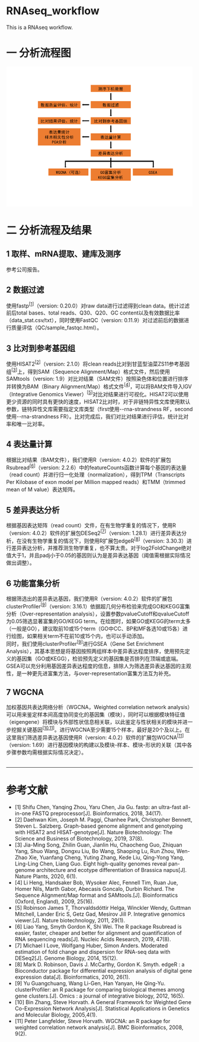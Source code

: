 # RNAseq_workflow
This is a RNAseq workflow.
# 一 分析流程图
![image](./image/转录组分析流程图.png)
# 二 分析流程及结果
## 1	取样、mRNA提取、建库及测序
参考公司报告。
## 2	数据过滤
使用fastp<sup>[[1](#ref)]</sup>（version: 0.20.0）对raw data进行过滤得到clean data。统计过滤前后total bases、total reads、Q30、Q20、GC content以及有效数据比率（data_stat.csv/txt），同时使用FastQC（version: 0.11.9）对过滤前后的数据进行质量评估（QC/sample_fastqc.html）。
## 3	比对到参考基因组
使用HISAT2<sup>[[2](#ref)]</sup>（version: 2.1.0）将clean reads比对到甘蓝型油菜ZS11参考基因组<sup>[[3](#ref)]</sup>上，得到SAM（Sequence Alignment/Map）格式文件，然后使用SAMtools（version: 1.9）对比对结果（SAM文件）按照染色体和位置进行排序并转换为BAM（Binary Alignment/Map）格式文件<sup>[[4](#ref)]</sup>，可以将BAM文件导入IGV（Integrative Genomics Viewer）<sup>[[5](#ref)]</sup>对比对结果进行可视化。HISAT2可以使用更少资源的同时具有更快的速度，HISAT2比对时，对于非链特异性文库使用默认参数，链特异性文库需要指定文库类型（first使用--rna-strandness RF，second使用--rna-strandness FR）。比对完成后，我们对比对结果进行评估，统计比对率和唯一比对率。
## 4	表达量计算
根据比对结果（BAM文件），我们使用R（version: 4.0.2）软件的扩展包Rsubread<sup>[[6](#ref)]</sup>（version: 2.2.6）中的featureCounts函数计算每个基因的表达量（read count）并进行归一化处理（normalization），得到TPM（Transcripts Per Kilobase of exon model per Million mapped reads）和TMM（trimmed mean of M value）表达矩阵。
## 5	差异表达分析
根据基因表达矩阵（read count）文件，在有生物学重复的情况下，使用R（version: 4.0.2）软件的扩展包DESeq2<sup>[[7](#ref)]</sup>（version: 1.28.1）进行差异表达分析，在没有生物学重复的情况下，则使用R扩展包edgeR<sup>[[8](#ref)]</sup>（version: 3.30.3）进行差异表达分析，并推荐测生物学重复，也不算太贵。对于log2FoldChange绝对值大于1，并且padj小于0.05的基因则认为是差异表达基因（阈值需根据实际情况做出调整）。
## 6	功能富集分析
根据筛选出的差异表达基因，我们使用R（version: 4.0.2）软件的扩展包clusterProfiler<sup>[[9](#ref)]</sup>（version: 3.16.1）依据超几何分布检验来完成GO和KEGG富集分析（Over-representation analysis），设置参数pvalueCutoff和qvalueCutoff为0.05筛选显著富集的GO/KEGG term。在绘图时，如果GO或KEGG的term太多（一般是GO），建议取前10或15个term（GO中CC、BP和MF各选10或15各）进行绘图，如果相关term不在前10或15个内，也可以手动添加。<br/>
同时，我们使用clusterProfiler<sup>[[9](#ref)]</sup>进行GSEA（Gene Set Enrichment Analysis），其基本思想是将基因按照两组样本中差异表达程度排序，使用预先定义的基因集（GO或KEGG），检验预先定义的基因集是否排列在顶端或底端。GSEA可以充分利用基因差异表达程度的信息，排除人为筛选差异表达基因的主观性，是一种更先进富集方法，与over-representation富集方法互为补充。
## 7	WGCNA
加权基因共表达网络分析（WGCNA，Weighted correlation network analysis）可以用来鉴定样本间高度协同变化的基因集（模块），同时可以根据模块特征值（eigengene）将模块与外部性状信息相关联，以此鉴定与性状相关的模块并进一步挖掘关键基因<sup>[[10](#ref),[11](#ref)]</sup>。进行WGCNA至少需要15个样本，最好是20个及以上。在这里我们筛选差异表达基因使用R（version: 4.0.2）软件的扩展包WGCNA<sup>[[11](#ref)]</sup>（version: 1.69）进行基因模块的构建以及模块-样本、模块-形状的关联（其中各步骤参数均需根据实际情况决定）。
<br/>
<br/>

---
<div id="ref"></div>

#  参考文献
- [1] Shifu Chen, Yanqing Zhou, Yaru Chen, Jia Gu. fastp: an ultra-fast all-in-one FASTQ preprocessor[J]. Bioinformatics, 2018, 34(17).
- [2] Daehwan Kim, Joseph M. Paggi, Chanhee Park, Christopher Bennett, Steven L. Salzberg. Graph-based genome alignment and genotyping with HISAT2 and HISAT-genotype[J]. Nature Biotechnology: The Science and Business of Biotechnology, 2019, 37(8).
- [3] Jia-Ming Song, Zhilin Guan, Jianlin Hu, Chaocheng Guo, Zhiquan Yang, Shuo Wang, Dongxu Liu, Bo Wang, Shaoping Lu, Run Zhou, Wen-Zhao Xie, Yuanfang Cheng, Yuting Zhang, Kede Liu, Qing-Yong Yang, Ling-Ling Chen, Liang Guo. Eight high-quality genomes reveal pan-genome architecture and ecotype differentiation of Brassica napus[J]. Nature Plants, 2020, 6(1).
- [4] Li Heng, Handsaker Bob, Wysoker Alec, Fennell Tim, Ruan Jue, Homer Nils, Marth Gabor, Abecasis Goncalo, Durbin Richard. The Sequence Alignment/Map format and SAMtools.[J]. Bioinformatics (Oxford, England), 2009, 25(16).
- [5] Robinson James T, Thorvaldsdóttir Helga, Winckler Wendy, Guttman Mitchell, Lander Eric S, Getz Gad, Mesirov Jill P. Integrative genomics viewer.[J]. Nature biotechnology, 2011, 29(1).
- [6] Liao Yang, Smyth Gordon K, Shi Wei. The R package Rsubread is easier, faster, cheaper and better for alignment and quantification of RNA sequencing reads[J]. Nucleic Acids Research, 2019, 47(8).
- [7] Michael I Love, Wolfgang Huber, Simon Anders. Moderated estimation of fold change and dispersion for RNA-seq data with DESeq2[J]. Genome Biology, 2014, 15(12).
- [8]	Mark D. Robinson, Davis J. McCarthy, Gordon K. Smyth. edgeR : a Bioconductor package for differential expression analysis of digital gene expression data[J]. Bioinformatics, 2010, 26(1).
- [9]	Yu Guangchuang, Wang Li-Gen, Han Yanyan, He Qing-Yu. clusterProfiler: an R package for comparing biological themes among gene clusters.[J]. Omics : a journal of integrative biology, 2012, 16(5).
- [10]	Bin Zhang, Steve Horvath. A General Framework for Weighted Gene Co-Expression Network Analysis[J]. Statistical Applications in Genetics and Molecular Biology, 2005,4(1).
- [11]	Peter Langfelder, Steve Horvath. WGCNA: an R package for weighted correlation network analysis[J]. BMC Bioinformatics, 2008, 9(2).
